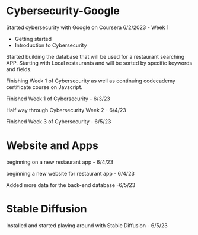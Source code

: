 # Cybersecurity-Google
Started cybersecurity with Google on Coursera
  6/2/2023
      - Week 1
  - Getting started
  - Introduction to Cybersecurity

Started building the database that will be used for a restaurant searching APP. 
Starting with Local restaurants and will be sorted by specific keywords and fields. 

Finishing Week 1 of Cybersecurity as well as continuing codecademy certificate course on Javscript. 

Finished Week 1 of Cybersecurity - 6/3/23

Half way through Cybersecurity Week 2 - 6/4/23

Finished Week 3 of Cybersecurity - 6/5/23

# Website and Apps

beginning on a new restaurant app - 6/4/23

beginning a new website for restaurant app - 6/4/23

Added more data for the back-end database -6/5/23

# Stable Diffusion 

Installed and started playing around with Stable Diffusion - 6/5/23

